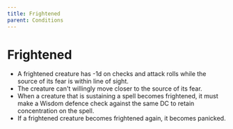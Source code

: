 ```yaml
---
title: Frightened
parent: Conditions
---
```


# Frightened
* A frightened creature has -1d on checks and attack rolls while the source of its fear is within line of sight.
* The creature can't willingly move closer to the source of its fear.
* When a creature that is sustaining a spell becomes frightened, it must make a Wisdom defence check against the same DC to retain concentration on the spell.
* If a frightened creature becomes frightened again, it becomes panicked.
